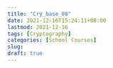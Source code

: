 ```yaml
---
title: "Cry_base_08"
date: 2021-12-16T15:24:11+08:00
lastmod: 2021-12-16
tags: [Cryptography]
categories: [School Courses]
slug:
draft: true
---
```


